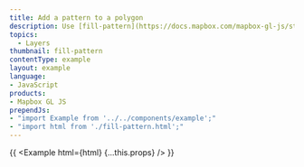 ```yaml
---
title: Add a pattern to a polygon
description: Use [fill-pattern](https://docs.mapbox.com/mapbox-gl-js/style-spec/#paint-fill-fill-pattern) to draw a polygon from a repeating image pattern.
topics:
  - Layers
thumbnail: fill-pattern
contentType: example
layout: example
language:
- JavaScript
products:
- Mapbox GL JS
prependJs:
- "import Example from '../../components/example';"
- "import html from './fill-pattern.html';"
---
```


{{ <Example html={html} {...this.props} /> }}
